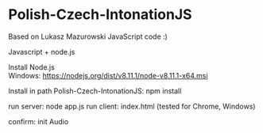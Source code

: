 # Polish-Czech-IntonationJS
Based on Lukasz Mazurowski JavaScript code :)

Javascript + node.js

Install Node.js   
  Windows:  https://nodejs.org/dist/v8.11.1/node-v8.11.1-x64.msi
  



Install in path Polish-Czech-IntonationJS:
  npm install
  
run server:   node app.js
run client:   index.html  (tested for Chrome, Windows)
       
confirm:  init Audio
